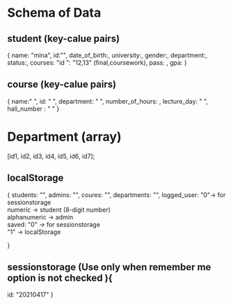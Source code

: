 
# Schema of Data

## student (key-calue pairs)
{
    name: "mina",
    id:"",
    date_of_birth:,
    university:,
    gender:,
    department:,
    status:,
    courses: "id ": "12,13" (final,coursework),
    pass: ,
    gpa:
}

## course (key-calue pairs)
{
    name:" ",
    id: " ",
    department: " ",
    number_of_hours: ,
    lecture_day: " ",
    hall_number : " "
}

# Department (array)

 [id1, id2, id3, id4, id5, id6, id7];


## localStorage
{
    students: "",
    admins: "",
    coures: "",
    departments: "",
    logged_user: "0"-> for sessionstorage <br>
                 numeric -> student (8-digit number)<br>
                 alphanumeric -> admin <br>
    saved: "0" -> for sessionstorage <br>
         "1" -> localStorage

}

 ## sessionstorage (Use only when remember me option is not checked ){
 id: "20210417"
 }
